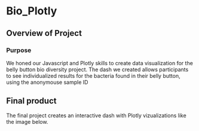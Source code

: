 # Bio_Plotly

## Overview of Project

### Purpose

We honed our Javascript and Plotly skills to create data visualization for the belly button bio diversity project. The dash we created allows participants to see individualized results for the bacteria found in their belly button, using the anonymouse sample ID

## Final product

The final project creates an interactive dash with Plotly vizualizations like the image below.

